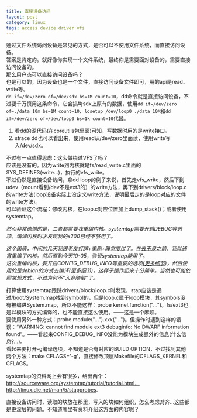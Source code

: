 ```yaml
---
title: 直接设备访问
layout: post
category: linux
tags: access device driver vfs
---
```


通过文件系统访问设备是常见的方式，是否可以不使用文件系统，而直接访问设备。  
答案是肯定的。就好像你实现一个文件系统，最终你是需要面对设备的，需要直接访问设备的。  
那么用户态可以直接访问设备吗？  
也是可以的，因为设备也是一个文件，直接访问设备文件即可，用的api是read、write等。  
`dd if=/dev/zero of=/dev/sdx bs=1M count=10`，dd命令就是直接访问设备，不过要千万慎用这条命令，它会搞垮sdx上原有的数据，使用`dd if=/dev/zero of=./data_10m bs=1M count=10`、`losetup /dev/loop0 ./data_10M`和`dd if=/dev/zero of=/dev/loop0 bs=1k count=10`代替。  
1. 看dd的源代码(在coreutils包里面)可知，写数据时用的是write接口。  
2. strace dd也可以看出来，使用read从/dev/zero里面读，使用write写入/dev/sdx。  

不过有一点值得思虑：这么做绕过VFS了吗？  
应该是没有的。因为write到内核就是fs/read_write.c里面的SYS_DEFINE3(write...)，执行的vfs_write。  
不过仍然是直接设备访问，拿dd loop的例子来说，首先走vfs_write，然后下到udev（mount看到/dev不是ext3的）的write方法，再下到drivers/block/loop.c的write方法(loop设备实际上没定义write方法，说明最后走的是loop对应的文件的write方法)。  
可以验证这个流程：修改内核，在loop.c对应位置加上dump_stack()；或者使用systemtap。  

*然而非常遗憾的是，二者都需要我重编内核。systemtap需要开启DEBUG等选项。编译内核时才发现我的x200已经不够用了。*

*这个国庆，中间的几天我跟老友打牌+美剧+睡觉度过了。在去玉泉之前，我就通宵重编了内核。然后直到今天10-05，验证systemtap能用了。*  
*这次重编内核，要开启CONFIG_DEBUG_INFO等重要的选项([更多细节](http://sourceware.org/systemtap/wiki/SystemTapWithSelfBuiltKernel))，然后使用的是debian的方式去编译([更多细节](http://www.debian.org/releases/stable/i386/ch08s06.html.zh_CN))，这样子操作起来十分简单。当然也可能依照常规方式，不过为何不“入乡随俗”了。*   

打算使用systemtap跟踪drivers/block/loop.c时发现，stap应该是通过/boot/System.map找到symbol的，但是loop.c属于loop模块，其symbols没有被编进System.map，所以不能这样：probe kernel.function("...")。fs/ext3也是以模块的方式编译的，也不能直接这么使用。——这是一个麻烦。  
要使用另外一种方式：probe module("...").xxx("...")。但操作时遇到这样的错误：“WARNING: cannot find module ext3 debuginfo: No DWARF information found”。——看起来CONFIG_DEBUG_INFO没能为模块生成额外的信息(什么信息?...)。  
看起来要打开-g编译选项，不知道是否有对应的BUILD OPTION，不过找到其他两个方法：make CFLAGS='-g'，直接修改顶层Makefile的CFLAGS_KERNEL和CFLAGS。  

systemtap的资料网上会有很多，给出两个：http://sourceware.org/systemtap/tutorial/tutorial.html，http://linux.die.net/man/5/stapprobes.

直接设备访问时，读取的块放在那里，写入的块如何组织，怎么考虑对齐...这些都是更深层的问题。不知道哪里有资料介绍这方面的内容呢？
